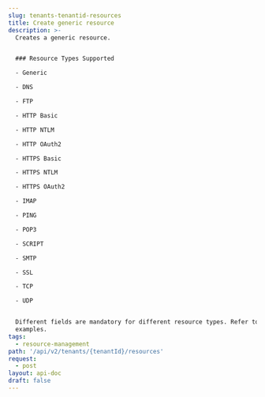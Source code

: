 ```yaml
---
slug: tenants-tenantid-resources
title: Create generic resource
description: >-
  Creates a generic resource.


  ### Resource Types Supported

  - Generic

  - DNS

  - FTP

  - HTTP Basic

  - HTTP NTLM

  - HTTP OAuth2

  - HTTPS Basic

  - HTTPS NTLM

  - HTTPS OAuth2

  - IMAP

  - PING

  - POP3

  - SCRIPT

  - SMTP

  - SSL

  - TCP

  - UDP


  Different fields are mandatory for different resource types. Refer to the
  examples.
tags:
  - resource-management
path: '/api/v2/tenants/{tenantId}/resources'
request:
  - post
layout: api-doc
draft: false
---
```

